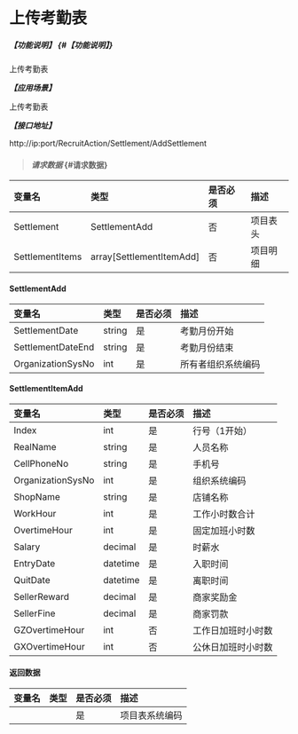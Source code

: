 # 上传考勤表

##### _【功能说明】_ {#【功能说明】}

上传考勤表

_**【应用场景】**_

上传考勤表

_**【接口地址】**_

http://ip:port/RecruitAction/Settlement/AddSettlement

> #### _请求数据_ {#请求数据}

| 变量名 | 类型 | 是否必须 | 描述 |
| :--- | :--- | :--- | :--- |
| Settlement|SettlementAdd| 否 | 项目表头 |
| SettlementItems|array[SettlementItemAdd]| 否 | 项目明细 |


#### SettlementAdd

| 变量名 | 类型 | 是否必须 | 描述 |
| :--- | :--- | :--- | :--- |
| SettlementDate| string| 是 | 考勤月份开始|
| SettlementDateEnd| string| 是 | 考勤月份结束 |
| OrganizationSysNo| int | 是 |所有者组织系统编码|

#### SettlementItemAdd

| 变量名 | 类型 | 是否必须 | 描述 |
| :--- | :--- | :--- | :--- |
| Index| int| 是 |行号（1开始） |
| RealName| string| 是 | 人员名称|
| CellPhoneNo| string| 是 | 手机号|
| OrganizationSysNo| int | 是 | 组织系统编码 |
| ShopName| string| 是 |店铺名称 |
| WorkHour| int | 是 |工作小时数合计 |
| OvertimeHour| int | 是 |固定加班小时数 |
| Salary| decimal | 是 |时薪水 |
| EntryDate| datetime| 是 |入职时间 |
| QuitDate| datetime| 是 |离职时间 |
| SellerReward | decimal| 是 |商家奖励金|
| SellerFine| decimal| 是 |商家罚款|
|GZOvertimeHour | int | 否 | 工作日加班时小时数 |
| GXOvertimeHour| int | 否 | 公休日加班时小时数 |

#### 返回数据

| 变量名 | 类型 | 是否必须 | 描述 |
| :--- | :--- | :--- | :--- |
| | | 是 |项目表系统编码 |

